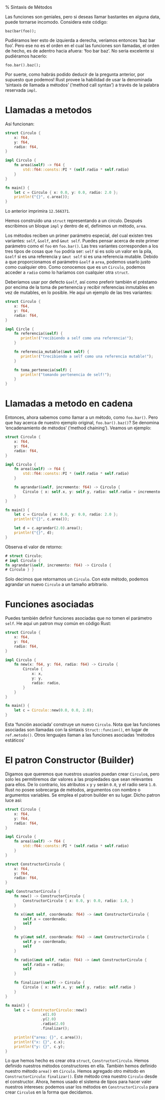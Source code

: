 % Sintaxis de Métodos

Las funciones son geniales, pero si deseas llamar bastantes en alguna data, puede tornarse incomodo. Considera este código:

```rust,ignore
baz(bar(foo));
```

Pudiéramos leer esto de izquierda a derecha, veríamos entonces ‘baz bar foo’. Pero ese no es el orden en el cual las funciones son llamadas, el orden de hecho, es de adentro hacia afuera: ‘foo bar baz’. No seria excelente si pudiéramos hacerlo:

```rust,ignore
foo.bar().baz();
```

Por suerte, como habrás podido deducir de la pregunta anterior, por supuesto que podemos! Rust provee la habilidad de usar la denominada ‘sintaxis de llamada a métodos’ (‘method call syntax’) a través de la palabra reservada  `impl`.

# Llamadas a metodos

Así funcionan:

```rust
struct Circulo {
    x: f64,
    y: f64,
    radio: f64,
}

impl Circulo {
    fn area(&self) -> f64 {
        std::f64::consts::PI * (self.radio * self.radio)
    }
}

fn main() {
    let c = Circulo { x: 0.0, y: 0.0, radio: 2.0 };
    println!("{}", c.area());
}
```

Lo anterior imprimira `12.566371`.

Hemos construido una `struct` representando a un circulo. Después escribimos un bloque `impl` y dentro de el, definimos un método, `area`.

Los métodos reciben un primer parámetro especial, del cual existen tres variantes: `self`, `&self`, and `&mut self`. Puedes pensar acerca de este primer parámetro como el `foo` en `foo.bar()`. Las tres variantes corresponden a los tres tipos de cosas que `foo` podría ser: `self` si es solo un valor en la pila, `&self` si es una referencia y `&mut self` si es una referencia mutable. Debido a que proporcionamos el parámetro `&self` a `area`, podemos usarlo justo como cualquier otro. Como conocemos que es un `Circulo`, podemos acceder a `radio` como lo haríamos con cualquier otra `struct`.

Deberíamos usar por defecto `&self`, así como preferir también el préstamo por encima de la toma de pertenencia y recibir referencias inmutables en vez de mutables, en lo posible. He aquí un ejemplo de las tres variantes:

```rust
struct Circulo {
    x: f64,
    y: f64,
    radio: f64,
}

impl Circle {
    fn referencia(&self) {
       println!("recibiendo a self como una referencia!");
    }

    fn referencia_mutable(&mut self) {
       println!("trecibiendo a self como una referencia mutable!");
    }

    fn toma_pertenecia(self) {
       println!("tomando pertenencia de self!");
    }
}
```

# Llamadas a metodo en cadena

Entonces, ahora sabemos como llamar a un método, como `foo.bar()`. Pero que hay acerca de nuestro ejemplo original, `foo.bar().baz()`? Se denomina ‘encadenamiento de métodos’ (‘method chaining’). Veamos un ejemplo:

```rust
struct Circulo {
    x: f64,
    y: f64,
    radio: f64,
}

impl Circulo {
    fn area(&self) -> f64 {
        std::f64::consts::PI * (self.radio * self.radio)
    }

    fn agrandar(&self, incremento: f64) -> Circulo {
        Circulo { x: self.x, y: self.y, radio: self.radio + incremento }
    }
}

fn main() {
    let c = Circulo { x: 0.0, y: 0.0, radio: 2.0 };
    println!("{}", c.area());

    let d = c.agrandar(2.0).area();
    println!("{}", d);
}
```

Observa el valor de retorno:

```rust
# struct Circulo;
# impl Circulo {
fn agrandar(&self, incremento: f64) -> Circulo {
# Circulo } }
```

Solo decimos que retornamos un `Circulo`. Con este método, podemos agrandar un nuevo `Circulo` a un tamaño arbitrario.

# Funciones asociadas

Puedes también definir funciones asociadas que no tomen el parámetro `self`. He aquí un patron muy común en código Rust:

```rust
struct Circulo {
    x: f64,
    y: f64,
    radio: f64,
}

impl Circulo {
    fn new(x: f64, y: f64, radio: f64) -> Circulo {
        Circulo {
            x: x,
            y: y,
            radio: radio,
        }
    }
}

fn main() {
    let c = Circulo::new(0.0, 0.0, 2.0);
}
```

Esta ‘función asociada’ construye un nuevo `Circulo`. Nota que las funciones asociadas son llamadas con la sintaxis `Struct::funcion()`, en lugar de `ref.metodo()`. Otros lenguajes llaman a las funciones asociadas ‘métodos estáticos’

# El patron Constructor (Builder)

Digamos que queremos que nuestros usuarios puedan crear `Circulo`s, pero solo les permitiremos dar valores a las propiedades que sean relevantes para ellos. De lo contrario, los atributos `x` y `y` serán `0.0`, y el radio sera `1.0`. Rust no posee sobrecarga de métodos, argumentos con nombre o argumentos variables. Se emplea el patron builder en su lugar. Dicho patron luce asi:

```rust
struct Circulo {
    x: f64,
    y: f64,
    radio: f64,
}

impl Circulo {
    fn area(&self) -> f64 {
        std::f64::consts::PI * (self.radio * self.radio)
    }
}

struct ConstructorCirculo {
    x: f64,
    y: f64,
    radio: f64,
}

impl ConstructorCirculo {
    fn new() -> ConstructorCirculo {
        ConstructorCirculo { x: 0.0, y: 0.0, radio: 1.0, }
    }

    fn x(&mut self, coordenada: f64) -> &mut ConstructorCirculo {
        self.x = coordenada;
        self
    }

    fn y(&mut self, coordenada: f64) -> &mut ConstructorCirculo {
        self.y = coordenada;
        self
    }

    fn radio(&mut self, radio: f64) -> &mut ConstructorCirculo {
        self.radio = radio;
        self
    }

    fn finalizar(&self) -> Circulo {
        Circulo { x: self.x, y: self.y, radio: self.radio }
    }
}

fn main() {
    let c = ConstructorCirculo::new()
                .x(1.0)
                .y(2.0)
                .radio(2.0)
                .finalizar();

    println!("area: {}", c.area());
    println!("x: {}", c.x);
    println!("y: {}", c.y);
}
```

Lo que hemos hecho es crear otra `struct`, `ConstructorCirculo`. Hemos definido nuestros métodos constructores en ella. También hemos definido nuestro método `area()` en `Circulo`. Hemos agregado otro método en `ConstructorCirculo`: `finalizar()`. Este método crea nuestro `Circulo` desde el constructor. Ahora, hemos usado el sistema de tipos para hacer valer nuestros intereses: podemos usar los métodos en `ConstructorCirculo` para crear `Circulo`s en la forma que decidamos.
